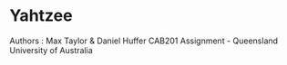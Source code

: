 # Yahtzee
Authors : Max Taylor & Daniel Huffer
CAB201 Assignment - Queensland University of Australia
